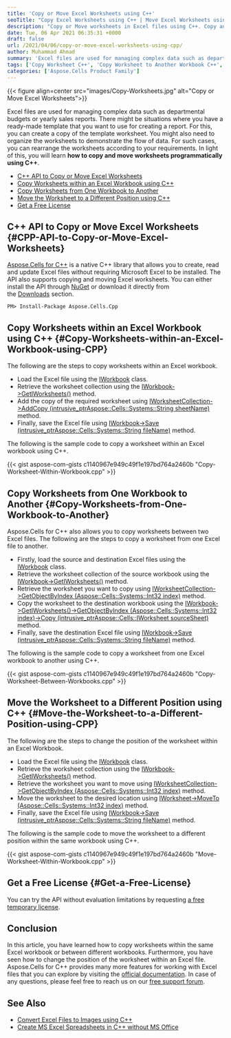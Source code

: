 ```yaml
---
title: 'Copy or Move Excel Worksheets using C++'
seoTitle: "Copy Excel Worksheets using C++ | Move Excel Worksheets using C++"
description: "Copy or Move worksheets in Excel files using C++. Copy an Excel worksheet within the same file or to a different file. Change the position of the worksheet."
date: Tue, 06 Apr 2021 06:35:31 +0000
draft: false
url: /2021/04/06/copy-or-move-excel-worksheets-using-cpp/
author: Muhammad Ahmad
summary: 'Excel files are used for managing complex data such as department budgets or yearly sales reports. There might be situations where you have a ready-made template that you want to use for creating a report. For this, you can create a copy of the template worksheet. You might also need to organize the worksheets to demonstrate the flow of data. For such cases, you can rearrange the worksheets according to your requirements. In light of this, you will learn **how to copy and move worksheets programmatically using C++**.'
tags: ['Copy Worksheet C++', 'Copy Worksheet to Another Workbook C++', 'Move Worksheet C++']
categories: ['Aspose.Cells Product Family']
---
```




{{< figure align=center src="images/Copy-Worksheets.jpg" alt="Copy or Move Excel Worksheets">}}


Excel files are used for managing complex data such as departmental budgets or yearly sales reports. There might be situations where you have a ready-made template that you want to use for creating a report. For this, you can create a copy of the template worksheet. You might also need to organize the worksheets to demonstrate the flow of data. For such cases, you can rearrange the worksheets according to your requirements. In light of this, you will learn **how to copy and move worksheets programmatically using C++**.

*   [C++ API to Copy or Move Excel Worksheets][1]
*   [Copy Worksheets within an Excel Workbook using C++][2]
*   [Copy Worksheets from One Workbook to Another][3]
*   [Move the Worksheet to a Different Position using C++][4]
*   [Get a Free License][5]

## C++ API to Copy or Move Excel Worksheets {#CPP-API-to-Copy-or-Move-Excel-Worksheets}

[Aspose.Cells for C++][6] is a native C++ library that allows you to create, read and update Excel files without requiring Microsoft Excel to be installed. The API also supports copying and moving Excel worksheets. You can either install the API through [NuGet][7] or download it directly from the [Downloads][8] section.

```
PM> Install-Package Aspose.Cells.Cpp
```

## Copy Worksheets within an Excel Workbook using C++ {#Copy-Worksheets-within-an-Excel-Workbook-using-CPP}

The following are the steps to copy worksheets within an Excel workbook.

*   Load the Excel file using the [IWorkbook][9] class.
*   Retrieve the worksheet collection using the [IWorkbook->GetIWorksheets()][10] method.
*   Add the copy of the required worksheet using [IWorksheetCollection->AddCopy (intrusive\_ptr<Aspose::Cells::Systems::String> sheetName)][11] method.
*   Finally, save the Excel file using [IWorkbook->Save (intrusive\_ptr<Aspose::Cells::Systems::String> fileName)][12] method.

The following is the sample code to copy a worksheet within an Excel workbook using C++.

{{< gist aspose-com-gists c1140967e949c49f1e197bd764a2460b "Copy-Worksheet-Within-Workbook.cpp" >}}

## Copy Worksheets from One Workbook to Another {#Copy-Worksheets-from-One-Workbook-to-Another}

Aspose.Cells for C++ also allows you to copy worksheets between two Excel files. The following are the steps to copy a worksheet from one Excel file to another.

*   Firstly, load the source and destination Excel files using the [IWorkbook][13] class.
*   Retrieve the worksheet collection of the source workbook using the [IWorkbook->GetIWorksheets()][14] method.
*   Retrieve the worksheet you want to copy using [IWorksheetCollection->GetObjectByIndex (Aspose::Cells::Systems::Int32 index)][15] method.
*   Copy the worksheet to the destination workbook using the [IWorkbook->GetIWorksheets()->GetObjectByIndex (Aspose::Cells::Systems::Int32 index)->Copy (intrusive\_ptr<Aspose::Cells::IWorksheet> sourceSheet)][16] method.
*   Finally, save the destination Excel file using [IWorkbook->Save (intrusive\_ptr<Aspose::Cells::Systems::String> fileName)][17] method.

The following is the sample code to copy a worksheet from one Excel workbook to another using C++.

{{< gist aspose-com-gists c1140967e949c49f1e197bd764a2460b "Copy-Worksheet-Between-Workbooks.cpp" >}}

## Move the Worksheet to a Different Position using C++ {#Move-the-Worksheet-to-a-Different-Position-using-CPP}

The following are the steps to change the position of the worksheet within an Excel Workbook.

*   Load the Excel file using the [IWorkbook][18] class.
*   Retrieve the worksheet collection using the [IWorkbook->GetIWorksheets()][19] method.
*   Retrieve the worksheet you want to move using [IWorksheetCollection->GetObjectByIndex (Aspose::Cells::Systems::Int32 index)][20] method.
*   Move the worksheet to the desired location using [IWorksheet->MoveTo (Aspose::Cells::Systems::Int32 index)][21] method.
*   Finally, save the Excel file using [IWorkbook->Save (intrusive\_ptr<Aspose::Cells::Systems::String> fileName)][22] method.

The following is the sample code to move the worksheet to a different position within the same workbook using C++.

{{< gist aspose-com-gists c1140967e949c49f1e197bd764a2460b "Move-Worksheet-Within-Workbook.cpp" >}}

## Get a Free License {#Get-a-Free-License}

You can try the API without evaluation limitations by requesting [a free temporary license][23].

## Conclusion

In this article, you have learned how to copy worksheets within the same Excel workbook or between different workbooks. Furthermore, you have seen how to change the position of the worksheet within an Excel file. Aspose.Cells for C++ provides many more features for working with Excel files that you can explore by visiting the [official documentation][24]. In case of any questions, please feel free to reach us on our [free support forum][25].

## See Also

*   [Convert Excel Files to Images using C++][26]
*   [Create MS Excel Spreadsheets in C++ without MS Office][27]




[1]: #CPP-API-to-Copy-or-Move-Excel-Worksheets
[2]: #Copy-Worksheets-within-an-Excel-Workbook-using-CPP
[3]: #Copy-Worksheets-from-One-Workbook-to-Another
[4]: #Move-the-Worksheet-to-a-Different-Position-using-CPP
[5]: #Get-a-Free-License
[6]: https://products.aspose.com/cells/cpp
[7]: https://www.nuget.org/packages/Aspose.Cells.Cpp
[8]: https://downloads.aspose.com/cells/cpp
[9]: https://apireference.aspose.com/cells/cpp/class/aspose.cells.i_workbook
[10]: https://apireference.aspose.com/cells/cpp/class/aspose.cells.i_workbook#a72a58bea6003036e79282f54e0bfcffc
[11]: https://apireference.aspose.com/cells/cpp/class/aspose.cells.i_worksheet_collection#aa1e73c54ea19bb7aa0f9f197c2baa5ba
[12]: https://apireference.aspose.com/cells/cpp/class/aspose.cells.i_workbook#a77072cfb929787df9ad1f38b02f58349
[13]: https://apireference.aspose.com/cells/cpp/class/aspose.cells.i_workbook
[14]: https://apireference.aspose.com/cells/cpp/class/aspose.cells.i_workbook#a72a58bea6003036e79282f54e0bfcffc
[15]: https://apireference.aspose.com/cells/cpp/class/aspose.cells.i_worksheet_collection#a5574d624796043233420d0e0459ccc43
[16]: https://apireference.aspose.com/cells/cpp/class/aspose.cells.i_worksheet#ae95f6a0ec074f5583d6ff5b487facbab
[17]: https://apireference.aspose.com/cells/cpp/class/aspose.cells.i_workbook#a77072cfb929787df9ad1f38b02f58349
[18]: https://apireference.aspose.com/cells/cpp/class/aspose.cells.i_workbook
[19]: https://apireference.aspose.com/cells/cpp/class/aspose.cells.i_workbook#a72a58bea6003036e79282f54e0bfcffc
[20]: https://apireference.aspose.com/cells/cpp/class/aspose.cells.i_worksheet_collection#a5574d624796043233420d0e0459ccc43
[21]: https://apireference.aspose.com/cells/cpp/class/aspose.cells.i_worksheet#a240bf1d3d52ea8c8bfd54ffa320921b7
[22]: https://apireference.aspose.com/cells/cpp/class/aspose.cells.i_workbook#a77072cfb929787df9ad1f38b02f58349
[23]: https://purchase.aspose.com/temporary-license
[24]: https://docs.aspose.com/cells/cpp/
[25]: https://forum.aspose.com/c/cells/9
[26]: https://blog.aspose.com/2021/01/28/convert-excel-files-to-images-using-cpp/
[27]: https://blog.aspose.com/2020/05/15/create-ms-excel-spreadsheets-xls-xlsx-in-cpp-without-ms-office/





